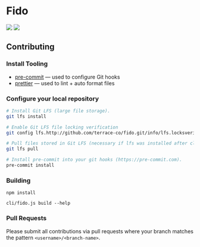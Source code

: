 # Fido

![](https://github.com/terrace-co/fido/workflows/ci/badge.svg)
![](https://github.com/terrace-co/fido/workflows/pre-commit/badge.svg)

## Contributing

### Install Tooling

- [pre-commit] &mdash; used to configure Git hooks
- [prettier] &mdash; used to lint + auto format files

[pre-commit]: https://pre-commit.com/#install
[prettier]: https://prettier.io/docs/en/install.html

### Configure your local repository

```sh
# Install Git LFS (large file storage).
git lfs install

# Enable Git LFS file locking verification
git config lfs.http://github.com/terrace-co/fido.git/info/lfs.locksverify true

# Pull files stored in Git LFS (necessary if lfs was installed after clone).
git lfs pull

# Install pre-commit into your git hooks (https://pre-commit.com).
pre-commit install
```

### Building

```
npm install

cli/fido.js build --help
```

### Pull Requests

Please submit all contributions via pull requests where your branch matches the
pattern `<username>/<branch-name>`.
